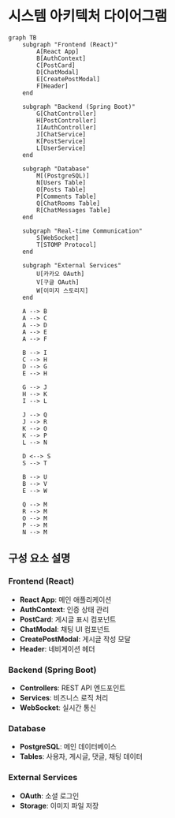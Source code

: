 # 시스템 아키텍처 다이어그램

```mermaid
graph TB
    subgraph "Frontend (React)"
        A[React App]
        B[AuthContext]
        C[PostCard]
        D[ChatModal]
        E[CreatePostModal]
        F[Header]
    end
    
    subgraph "Backend (Spring Boot)"
        G[ChatController]
        H[PostController]
        I[AuthController]
        J[ChatService]
        K[PostService]
        L[UserService]
    end
    
    subgraph "Database"
        M[(PostgreSQL)]
        N[Users Table]
        O[Posts Table]
        P[Comments Table]
        Q[ChatRooms Table]
        R[ChatMessages Table]
    end
    
    subgraph "Real-time Communication"
        S[WebSocket]
        T[STOMP Protocol]
    end
    
    subgraph "External Services"
        U[카카오 OAuth]
        V[구글 OAuth]
        W[이미지 스토리지]
    end
    
    A --> B
    A --> C
    A --> D
    A --> E
    A --> F
    
    B --> I
    C --> H
    D --> G
    E --> H
    
    G --> J
    H --> K
    I --> L
    
    J --> Q
    J --> R
    K --> O
    K --> P
    L --> N
    
    D <--> S
    S --> T
    
    B --> U
    B --> V
    E --> W
    
    Q --> M
    R --> M
    O --> M
    P --> M
    N --> M
```

## 구성 요소 설명

### Frontend (React)
- **React App**: 메인 애플리케이션
- **AuthContext**: 인증 상태 관리
- **PostCard**: 게시글 표시 컴포넌트
- **ChatModal**: 채팅 UI 컴포넌트
- **CreatePostModal**: 게시글 작성 모달
- **Header**: 네비게이션 헤더

### Backend (Spring Boot)
- **Controllers**: REST API 엔드포인트
- **Services**: 비즈니스 로직 처리
- **WebSocket**: 실시간 통신

### Database
- **PostgreSQL**: 메인 데이터베이스
- **Tables**: 사용자, 게시글, 댓글, 채팅 데이터

### External Services
- **OAuth**: 소셜 로그인
- **Storage**: 이미지 파일 저장
